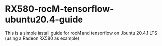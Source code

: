 # RX580-rocM-tensorflow-ubuntu20.4-guide
This is a simple install guide for rocM and tensorflow on Ubuntu 20.4.1 LTS (using a Radeon RX580 as example)
